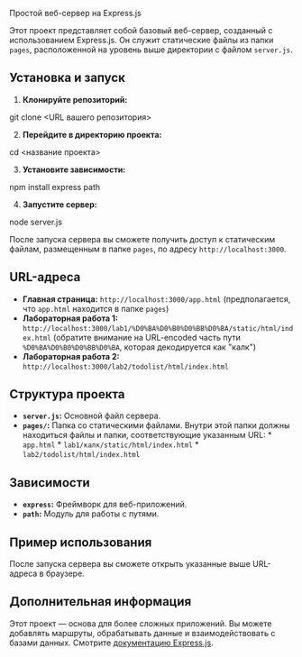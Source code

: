  Простой веб-сервер на Express.js

Этот проект представляет собой базовый веб-сервер, созданный с использованием Express.js. Он служит статические файлы из папки `pages`, расположенной на уровень выше директории с файлом `server.js`.

## Установка и запуск

1. **Клонируйте репозиторий:**

git clone <URL вашего репозитория>
   

   2. **Перейдите в директорию проекта:**
   
cd <название проекта>
   

   3. **Установите зависимости:**
   
npm install express path


   4. **Запустите сервер:**
   
node server.js
   

   После запуска сервера вы сможете получить доступ к статическим файлам, размещенным в папке `pages`, по адресу `http://localhost:3000`.

   ## URL-адреса

   * **Главная страница:** `http://localhost:3000/app.html` (предполагается, что `app.html` находится в папке `pages`)
   * **Лабораторная работа 1:** `http://localhost:3000/lab1/%D0%BA%D0%B0%D0%BB%D0%BA/static/html/index.html` (обратите внимание на URL-encoded часть пути `%D0%BA%D0%B0%D0%BB%D0%BA`, которая декодируется как "калк")
   * **Лабораторная работа 2:** `http://localhost:3000/lab2/todolist/html/index.html`


   ## Структура проекта

   * **`server.js`:** Основной файл сервера.
   * **`pages/`:** Папка со статическими файлами. Внутри этой папки должны находиться файлы и папки, соответствующие указанным URL:
    * `app.html`
    * `lab1/калк/static/html/index.html`
    * `lab2/todolist/html/index.html`



   ## Зависимости

   * **`express`:** Фреймворк для веб-приложений.
   * **`path`:** Модуль для работы с путями.


   ## Пример использования

   После запуска сервера вы сможете открыть указанные выше URL-адреса в браузере.


   ## Дополнительная информация

   Этот проект — основа для более сложных приложений. Вы можете добавлять маршруты, обрабатывать данные и взаимодействовать с базами данных. Смотрите [документацию Express.js](https://expressjs.com/ru/).